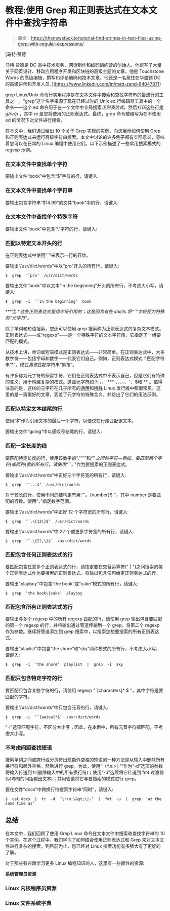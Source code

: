 # 教程:使用 Grep 和正则表达式在文本文件中查找字符串

> 原文：<https://thenewstack.io/tutorial-find-strings-in-text-files-using-grep-with-regular-expressions/>

[](https://www.linkedin.com/in/matt-zand-64047871)

 [马特·赞德

马特·赞德是 DC 高中技术服务、网页制作和编码训练营的创始人。他撰写了大量关于网页设计、移动应用程序开发和区块链的高级主题的文章。他是 Touchstone Words 的高级编辑，撰写和评论编码和技术文章。他还是一名居住在华盛顿 DC 的高级讲师和开发人员。](https://www.linkedin.com/in/matt-zand-64047871) [](https://www.linkedin.com/in/matt-zand-64047871)

grep Linux/Unix 命令行实用程序是在文本文件中搜索和查找字符串的最流行的工具之一。“grep”这个名字来源于现在已经过时的 Unix ed 行编辑器工具中的一个命令——这个 ed 命令用于在一个文件中全局搜索*正则表达式*，然后*打印*这些行是 *g/re/p* ，其中 re 是您将使用的正则表达式。最终，grep 命令被编写为在不使用 ed 的情况下对文件进行搜索。

在本文中，我们通过给出 10 个关于 Grep 实现的实例，向您展示如何使用 Grep 和正则表达式来运行高级字符串搜索。本文中讨论的许多例子都有实际意义，意味着您可以在日常的 Linux 编程中使用它们。以下示例描述了一些常用搜索模式的 regexp 示例。

### 在文本文件中查找单个字符

要输出文件“book”中包含“$”字符的行，请键入:

### 在文本文件中查找单个字符串

要输出包含字符串“$14.99”的文件“book”中的行，请键入:

### 在文本文件中查找单个特殊字符

要输出文件“book”中包含“\”字符的行，请键入:

### 匹配以特定文本开头的行

在正则表达式中使用“ˇ”来表示一行的开始。

要输出“/usr/dict/words”中以“pro”开头的所有行，请键入:

```
$  grep  ’ˆpro’  /usr/dict/words

```

要输出文件“book”中以文本“in the beginning”开头的所有行，不考虑大小写，请键入:

```
$  grep  -i  ’ˆin the beginning’  book

```

***注:**这些正则表达式是用字符引用的；这是因为有些 shells 将“ˇ”字符视为特殊的“元字符”。*

除了单词和短语搜索，您还可以使用 grep 搜索称为正则表达式的复杂文本模式。正则表达式——或“regexp”——是一个特殊字符的文本字符串，它指定了一组要匹配的模式。

从技术上讲，单词或短语模式是正则表达式——非常简单。在正则表达式中，大多数字符——包括字母和数字——代表它们自己。例如，正则表达式模式 *1* 匹配字符串“1”，模式*男孩*匹配字符串“男孩”。

有许多称为元字符的保留字符，它们在正则表达式中不表示自己，但是它们有特殊的含义，用于构建复杂的模式。这些元字符如下:*。*、 *** 、*、*、*、*、ˇ、$和 *\* 。值得注意的是，这样的元字符在几乎所有的[通用](https://myhsts.org/tutorial-list-of-all-linux-operating-system-distributions.php)和[特殊](https://coding-bootcamps.com/list-of-all-special-purpose-linux-distributions.html) Linux 发行版中都很常见。这里的是一篇很好的文章，涵盖了元字符的特殊含义，并给出了它们的用法示例。

### 匹配以特定文本结尾的行

使用“$”作为引用文本的最后一个字符，以便仅在行尾匹配该文本。

要输出文件“going”中以感叹号结尾的行，请键入:

### 匹配一定长度的线

要匹配特定长度的行，使用该数字的“.”“ˇ”和“$”之间的字符—例如，要匹配两个字符(或两列)宽的所有行，请使用“ˇ..$ "作为要搜索的正则表达式。

要输出“/usr/dict/words”中正好三个字符宽的所有行，请键入:

```
$  grep  ’ˆ...$’  /usr/dict/words

```

对于较长的行，使用不同的结构更有用:“ˇ。\{number\}$ "，其中 number 是要匹配的行数。使用“，”指定数字范围。

要输出“/usr/dict/words”中正好 12 个字符宽的所有行，请键入:

```
$  grep  ’ˆ.\{12\}$’  /usr/dict/words

```

要输出“/usr/dict/words”中 22 个或更多字符宽的所有行，请键入:

```
$  grep  ’ˆ.\{22,\}$’  /usr/dict/words

```

### 匹配包含任何正则表达式的行

要匹配包含任意多个正则表达式的行，请指定要在交替运算符(" \| ")之间搜索的每个正则表达式作为要搜索的正则表达式。将输出包含任何给定正则表达式的行。

要输出“playboy”中包含“the book”或“cake”模式的所有行，请键入:

```
$  grep  ’the book\|cake’  playboy

```

### 匹配包含所有正则表达式的行

要输出与多个 regexp 中的所有 regexp 匹配的行，请使用 grep 输出包含要匹配的第一个 regexp 的行，并将输出通过管道传输到一个 grep，将第二个 regexp 作为参数。继续将管道添加到 grep 搜索中，以搜索您想要搜索的所有正则表达式。

要输出“playlist”中包含“the shore”和“sky”两种模式的所有行，不考虑大小写，请键入:

```
$  grep  -i  ’the shore’  playlist  |  grep  -i  sky

```

### 匹配只包含特定字符的行

要匹配只包含某些字符的行，请使用 regexp "ˇ[characters]* $ "，其中字符是要匹配的字符。

要输出“/usr/dict/words”中只包含元音的行，请键入:

```
$  grep  -i  ’ˆ[aeiou]*$’  /usr/dict/words

```

“-I”选项匹配字符，不区分大小写；因此，在本例中，所有元音字符都匹配，不考虑大小写。

### 不考虑间距查找短语

搜索单词之间或跨行或分页符出现额外空格的短语的一种方法是从输入中删除所有换行符和额外空格，然后进行 grep。为此，使用“' \r\n:\>\|-'”作为“-d”选项的参数将输入传送到 tr(删除输入中的所有换行符)；使用“-u”选项将它传送到 fmt 过滤器(以均匀的间距输出文本)；并用管道将它与要搜索的模式进行 grep。

要在文件“docs”中跨换行符搜索字符串“同时”，请键入:

```
$  cat docs  |  tr  -d  ’\r\n:\&gt;\|-’  |  fmt  -u  |  grep  ’at the same time as’

```

## **总结**

在本文中，我们回顾了使用 Grep Linux 命令在文本文件中搜索和查找字符串的 10 个实例。在这个过程中，我们学习了如何结合使用正则表达式和 Grep 来对文本文件进行复杂的搜索。到目前为止，您已经对 Linux 搜索功能有多强大有了更好的了解。

对于那些有兴趣学习更多 Linux 编程知识的人，这里有一些额外的资源:

**系统管理员资源**

### **Linux 内核程序员资源**

### **Linux 文件系统字典**

<svg xmlns:xlink="http://www.w3.org/1999/xlink" viewBox="0 0 68 31" version="1.1"><title>Group</title> <desc>Created with Sketch.</desc></svg>